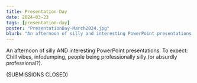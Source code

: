```yaml
---
title: Presentation Day
date: 2024-03-23
tags: [presentation-day]
poster: "PresentationDay-March2024.jpg"
blurb: "An afternoon of silly and interesting PowerPoint presentations."
---
```


An afternoon of silly AND interesting PowerPoint presentations. To expect: Chill vibes, infodumping, people being professionally silly (or absurdly professional?).

(SUBMISSIONS CLOSED)